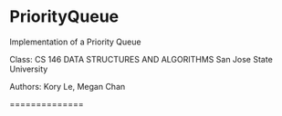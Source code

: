 PriorityQueue
=============

Implementation of a Priority Queue

Class: CS 146 DATA STRUCTURES AND ALGORITHMS
San Jose State University

Authors: Kory Le, Megan Chan

==============
